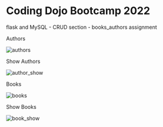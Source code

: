 # Coding Dojo Bootcamp 2022
flask and MySQL - CRUD section - books_authors assignment

Authors

![authors](https://user-images.githubusercontent.com/99504059/177882507-14b288e3-a921-40ca-90dd-9f0592c2106d.png)

Show Authors

![author_show](https://user-images.githubusercontent.com/99504059/177882525-61e8ac77-dfb1-4f96-89f7-b7dca805a7a2.png)

Books

![books](https://user-images.githubusercontent.com/99504059/177882548-14b1f121-1fca-4c94-898b-91b75d4046d0.png)

Show Books

![book_show](https://user-images.githubusercontent.com/99504059/177882556-62cc4fdd-7920-43ae-a33b-b86860704430.png)

